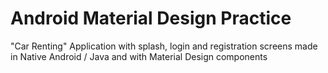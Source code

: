# Android Material Design Practice

"Car Renting" Application 
with splash, login and registration screens
made in Native Android / Java and with Material Design components
